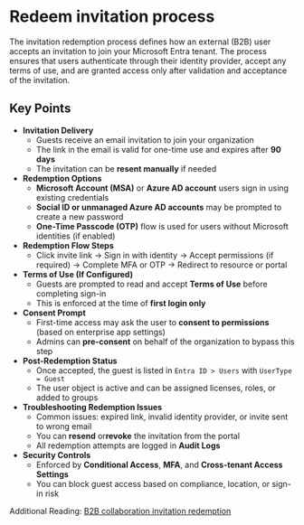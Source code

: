 # Redeem invitation process

The invitation redemption process defines how an external (B2B) user accepts an invitation to join your Microsoft Entra tenant. The process ensures that users authenticate through their identity provider, accept any terms of use, and are granted access only after validation and acceptance of the invitation.

## Key Points

- **Invitation Delivery**
  - Guests receive an email invitation to join your organization
  - The link in the email is valid for one-time use and expires after **90 days**
  - The invitation can be **resent manually** if needed
- **Redemption Options**
  - **Microsoft Account (MSA)** or **Azure AD account** users sign in using existing credentials
  - **Social ID or unmanaged Azure AD accounts** may be prompted to create a new password
  - **One-Time Passcode (OTP)** flow is used for users without Microsoft identities (if enabled)
- **Redemption Flow Steps**
  - Click invite link → Sign in with identity → Accept permissions (if required) → Complete MFA or OTP → Redirect to resource or portal
- **Terms of Use (If Configured)**
  - Guests are prompted to read and accept **Terms of Use** before completing sign-in
  - This is enforced at the time of **first login only**
- **Consent Prompt**
  - First-time access may ask the user to **consent to permissions** (based on enterprise app settings)
  - Admins can **pre-consent** on behalf of the organization to bypass this step
- **Post-Redemption Status**
  - Once accepted, the guest is listed in `Entra ID > Users` with `UserType = Guest`
  - The user object is active and can be assigned licenses, roles, or added to groups
- **Troubleshooting Redemption Issues**
  - Common issues: expired link, invalid identity provider, or invite sent to wrong email
  - You can **resend** or**revoke** the invitation from the portal
  - All redemption attempts are logged in **Audit Logs**
- **Security Controls**
  - Enforced by **Conditional Access**, **MFA**, and **Cross-tenant Access Settings**
  - You can block guest access based on compliance, location, or sign-in risk

Additional Reading: [B2B collaboration invitation redemption](https://learn.microsoft.com/en-us/entra/external-id/redemption-experience)
